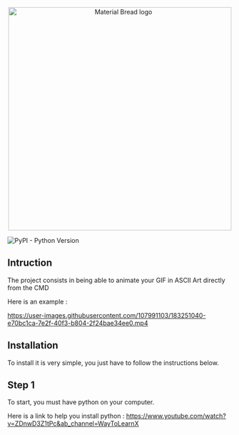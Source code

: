 <p align="center">
  <img width="500" src="https://user-images.githubusercontent.com/107991103/176902611-28aafaf4-bfa9-4ef2-9917-022ff5ce22c0.png" alt="Material Bread logo">
</p>

![PyPI - Python Version](https://img.shields.io/pypi/pyversions/p?style=plastic)


 



## Intruction
 
 The project consists in being able to animate your GIF in ASCII Art directly from the CMD
 
 Here is an example :

https://user-images.githubusercontent.com/107991103/183251040-e70bc1ca-7e2f-40f3-b804-2f24bae34ee0.mp4


## Installation 

To install it is very simple, you just have to follow the instructions below.

## Step 1

To start, you must have python on your computer.

Here is a link to help you install python : https://www.youtube.com/watch?v=ZDnwD3Z1tPc&ab_channel=WayToLearnX
